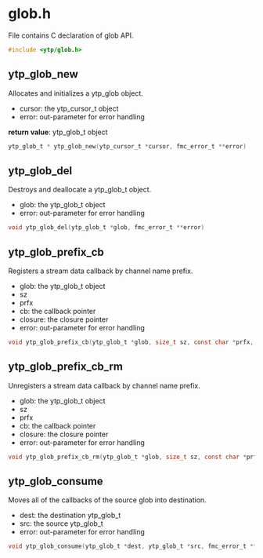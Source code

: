 # glob.h

File contains C declaration of glob API.

```c
#include <ytp/glob.h>
```

## ytp_glob_new

Allocates and initializes a ytp_glob object. 

- cursor: the ytp_cursor_t object
- error: out-parameter for error handling

**return value**: ytp_glob_t object

```c
ytp_glob_t * ytp_glob_new(ytp_cursor_t *cursor, fmc_error_t **error)
```

## ytp_glob_del

Destroys and deallocate a ytp_glob_t object. 

- glob: the ytp_glob_t object
- error: out-parameter for error handling

```c
void ytp_glob_del(ytp_glob_t *glob, fmc_error_t **error)
```

## ytp_glob_prefix_cb

Registers a stream data callback by channel name prefix. 

- glob: the ytp_glob_t object
- sz
- prfx
- cb: the callback pointer
- closure: the closure pointer
- error: out-parameter for error handling

```c
void ytp_glob_prefix_cb(ytp_glob_t *glob, size_t sz, const char *prfx, ytp_cursor_data_cb_t cb, void *closure, fmc_error_t **error)
```

## ytp_glob_prefix_cb_rm

Unregisters a stream data callback by channel name prefix. 

- glob: the ytp_glob_t object
- sz
- prfx
- cb: the callback pointer
- closure: the closure pointer
- error: out-parameter for error handling

```c
void ytp_glob_prefix_cb_rm(ytp_glob_t *glob, size_t sz, const char *prfx, ytp_cursor_data_cb_t cb, void *closure, fmc_error_t **error)
```

## ytp_glob_consume

Moves all of the callbacks of the source glob into destination. 

- dest: the destination ytp_glob_t
- src: the source ytp_glob_t
- error: out-parameter for error handling

```c
void ytp_glob_consume(ytp_glob_t *dest, ytp_glob_t *src, fmc_error_t **error)
```

